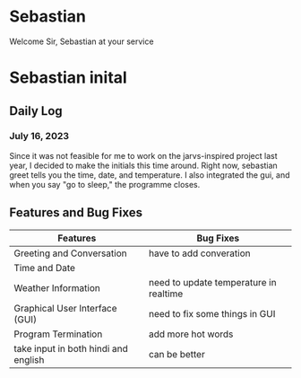 # Sebastian

Welcome Sir, Sebastian at your service  


# Sebastian inital


## Daily Log

### July 16, 2023



Since it was not feasible for me to work on the jarvs-inspired project last year, I decided to make the initials this time around. Right now, sebastian greet tells you the time, date, and temperature. I also integrated the gui, and when you say "go to sleep," the programme closes.




## Features and Bug Fixes

| Features                        | Bug Fixes                     |
|---------------------------------|-------------------------------|
| Greeting and Conversation       |have to add converation|
| Time and Date                   | |
| Weather Information             |need to update temperature in realtime|
| Graphical User Interface (GUI)  | need to fix some things in GUI|
| Program Termination             | add more hot words|
| take input in both hindi and english          | can be better|

